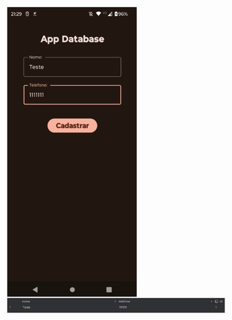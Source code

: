 <img src="https://github.com/Chrb09/AppDatabase_PAM/blob/main/app.png" width="300">
<img src="https://github.com/Chrb09/AppDatabase_PAM/blob/main/db.png" width="1000">

